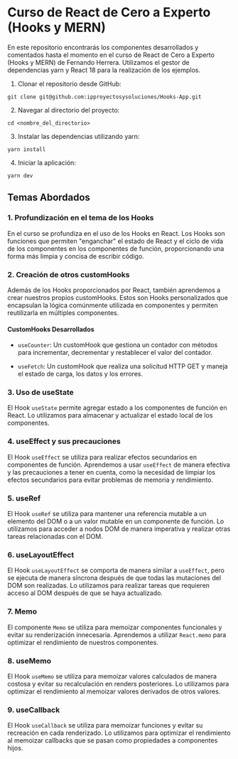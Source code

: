 # Curso de React de Cero a Experto (Hooks y MERN)

En este repositorio encontrarás los componentes desarrollados y comentados hasta el momento en el curso de React de Cero a Experto (Hooks y MERN) de Fernando Herrera. Utilizamos el gestor de dependencias yarn y React 18 para la realización de los ejemplos.

1. Clonar el repositorio desde GitHub:

```code
git clone git@github.com:ipproyectosysoluciones/Hooks-App.git
```

2. Navegar al directorio del proyecto:

```code
cd <nombre_del_directorio>
```

3. Instalar las dependencias utilizando yarn:

```code
yarn install
```

4. Iniciar la aplicación:

```code
yarn dev
```

## Temas Abordados

### 1. Profundización en el tema de los Hooks

En el curso se profundiza en el uso de los Hooks en React. Los Hooks son funciones que  permiten "enganchar" el estado de React y el ciclo de vida de los componentes en los componentes de función, proporcionando una forma más limpia y concisa de escribir código.

### 2. Creación de otros customHooks

Además de los Hooks proporcionados por React, también aprendemos a crear nuestros propios customHooks. Estos son Hooks personalizados que encapsulan la lógica comúnmente utilizada en componentes y permiten reutilizarla en múltiples componentes.

#### CustomHooks Desarrollados

- `useCounter`: Un customHook que gestiona un contador con métodos para incrementar, decrementar y restablecer el valor del contador.

- `useFetch`: Un customHook que realiza una solicitud HTTP GET y maneja el estado de carga, los datos y los errores.

### 3. Uso de useState

El Hook `useState` permite agregar estado a los componentes de función en React. Lo utilizamos para almacenar y actualizar el estado local de los componentes.

### 4. useEffect y sus precauciones

El Hook `useEffect` se utiliza para realizar efectos secundarios en componentes de función. Aprendemos a usar `useEffect` de manera efectiva y las precauciones a tener en cuenta, como la necesidad de limpiar los efectos secundarios para evitar problemas de memoria y rendimiento.

### 5. useRef

El Hook `useRef` se utiliza para mantener una referencia mutable a un elemento del DOM o a un valor mutable en un componente de función. Lo utilizamos para acceder a nodos DOM de manera imperativa y realizar otras tareas relacionadas con el DOM.

### 6. useLayoutEffect

El Hook `useLayoutEffect` se comporta de manera similar a `useEffect`, pero se ejecuta de manera síncrona después de que todas las mutaciones del DOM son realizadas. Lo utilizamos para realizar tareas que requieren acceso al DOM después de que se haya actualizado.

### 7. Memo

El componente `Memo` se utiliza para memoizar componentes funcionales y evitar su renderización innecesaria. Aprendemos a utilizar `React.memo` para optimizar el rendimiento de nuestros componentes.

### 8. useMemo

El Hook `useMemo` se utiliza para memoizar valores calculados de manera costosa y evitar su recalculación en renders posteriores. Lo utilizamos para optimizar el rendimiento al memoizar valores derivados de otros valores.

### 9. useCallback

El Hook `useCallback` se utiliza para memoizar funciones y evitar su recreación en cada renderizado. Lo utilizamos para optimizar el rendimiento al memoizar callbacks que se pasan como propiedades a componentes hijos.

